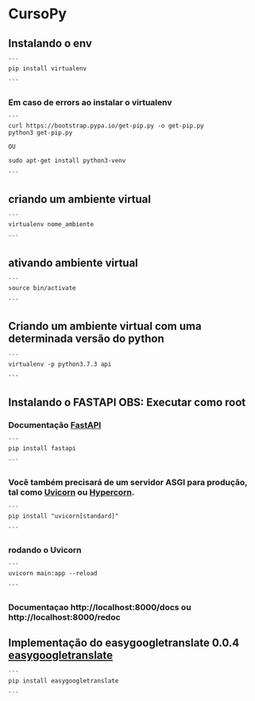 # CursoPy

## Instalando o env
    ```
    pip install virtualenv

    ```
### Em caso de errors ao instalar o virtualenv
    ```
    curl https://bootstrap.pypa.io/get-pip.py -o get-pip.py
    python3 get-pip.py 
    
    OU
    
    sudo apt-get install python3-venv

    ```    

 ## criando um ambiente virtual
    ```
    virtualenv nome_ambiente

    ```   

 ## ativando ambiente virtual
    ```
    source bin/activate

    ```   

 ## Criando um ambiente virtual com uma determinada versão do python
    ```
    virtualenv -p python3.7.3 api

    ```   

## Instalando o FASTAPI OBS: Executar como root

### Documentação [FastAPI](https://fastapi.tiangolo.com/pt/)
    ```
    pip install fastapi

    ```    

### Você também precisará de um servidor ASGI para produção, tal como [Uvicorn](https://www.uvicorn.org/) ou [Hypercorn](https://www.hypercorn.org/).
    ```
    pip install "uvicorn[standard]"

    ```
### rodando o Uvicorn
    ```
    uvicorn main:app --reload

    ```
### Documentaçao http://localhost:8000/docs ou http://localhost:8000/redoc

## Implementação do easygoogletranslate 0.0.4 [easygoogletranslate](https://pypi.org/project/easygoogletranslate/)
    ```
    pip install easygoogletranslate

    ```